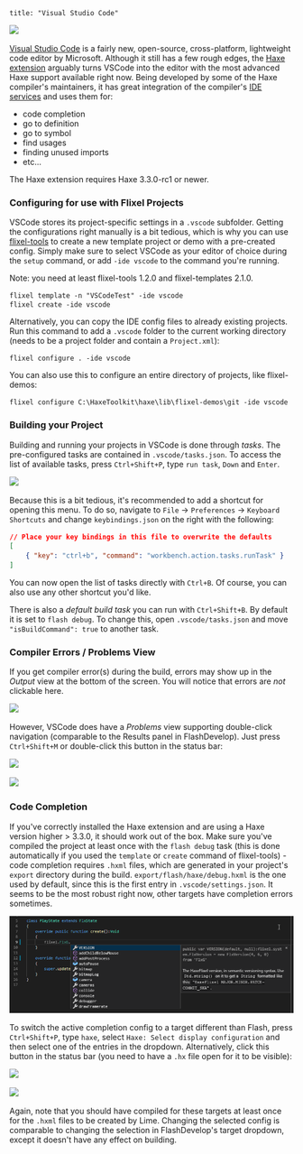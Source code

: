 ```
title: "Visual Studio Code"
```

![](../images/00_getting_started/vscode/vscode-logo.png)

[Visual Studio Code](https://code.visualstudio.com/) is a fairly new, open-source, cross-platform, lightweight code editor by Microsoft. Although it still has a few rough edges, the [Haxe extension](https://github.com/vshaxe/vshaxe) arguably turns VSCode into the editor with the most advanced Haxe support available right now. Being developed by some of the Haxe compiler's maintainers, it has great integration of the compiler's [IDE services](https://haxe.org/manual/cr-completion.html) and uses them for:

- code completion
- go to definition
- go to symbol
- find usages
- finding unused imports
- etc...

The Haxe extension requires Haxe 3.3.0-rc1 or newer.

### Configuring for use with Flixel Projects

VSCode stores its project-specific settings in a `.vscode` subfolder. Getting the configurations right manually is a bit tedious, which is why you can use [flixel-tools](http://haxeflixel.com/documentation/flixel-tools/) to create a new template project or demo with a pre-created config. Simply make sure to select VSCode as your editor of choice during the `setup` command, or add `-ide vscode` to the command you're running.

Note: you need at least flixel-tools 1.2.0 and flixel-templates 2.1.0.

```
flixel template -n "VSCodeTest" -ide vscode
flixel create -ide vscode
```

Alternatively, you can copy the IDE config files to already existing projects. Run this command to add a `.vscode` folder to the current working directory (needs to be a project folder and contain a `Project.xml`):

```
flixel configure . -ide vscode
```

You can also use this to configure an entire directory of projects, like flixel-demos:

```
flixel configure C:\HaxeToolkit\haxe\lib\flixel-demos\git -ide vscode
```

### Building your Project

Building and running your projects in VSCode is done through _tasks_. The pre-configured tasks are contained in `.vscode/tasks.json`. To access the list of available tasks, press `Ctrl+Shift+P`, type `run task`, `Down` and `Enter`.

![](../images/00_getting_started/vscode/tasks.png)

Because this is a bit tedious, it's recommended to add a shortcut for opening this menu. To do so, navigate to `File` -> `Preferences` -> `Keyboard Shortcuts` and change `keybindings.json` on the right with the following:

```json
// Place your key bindings in this file to overwrite the defaults
[
    { "key": "ctrl+b", "command": "workbench.action.tasks.runTask" }
]
```

You can now open the list of tasks directly with `Ctrl+B`. Of course, you can also use any other shortcut you'd like.

There is also a _default build task_ you can run with `Ctrl+Shift+B`. By default it is set to `flash debug`. To change this, open `.vscode/tasks.json` and move `"isBuildCommand": true` to another task.

### Compiler Errors / Problems View

If you get compiler error(s) during the build, errors may show up in the _Output_ view at the bottom of the screen. You will notice that errors are _not_ clickable here.

![](../images/00_getting_started/vscode/output.png)

However, VSCode does have a _Problems_ view supporting double-click navigation (comparable to the Results panel in FlashDevelop). Just press `Ctrl+Shift+M` or double-click this button in the status bar:

![](../images/00_getting_started/vscode/problems-status-bar.png)

![](../images/00_getting_started/vscode/problems.png)

### Code Completion

If you've correctly installed the Haxe extension and are using a Haxe version higher > 3.3.0, it should work out of the box. Make sure you've compiled the project at least once with the `flash debug` task (this is done automatically if you used the `template` or `create` command of flixel-tools) - code completion requires `.hxml` files, which are generated in your project's `export` directory during the build. `export/flash/haxe/debug.hxml` is the one used by default, since this is the first entry in `.vscode/settings.json`. It seems to be the most robust right now, other targets have completion errors sometimes.

![](../images/00_getting_started/vscode/completion.png)

To switch the active completion config to a target different than Flash, press `Ctrl+Shift+P`, type `haxe`, select `Haxe: Select display configuration` and then select one of the entries in the dropdown. Alternatively, click this button in the status bar (you need to have a `.hx` file open for it to be visible):

![](../images/00_getting_started/vscode/active-config.png)

![](../images/00_getting_started/vscode/display-configs.png)

Again, note that you should have compiled for these targets at least once for the `.hxml` files to be created by Lime. Changing the selected config is comparable to changing the selection in FlashDevelop's target dropdown, except it doesn't have any effect on building.
